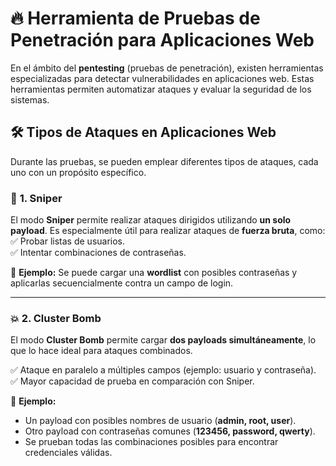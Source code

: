 # 🔥 **Herramienta de Pruebas de Penetración para Aplicaciones Web**

En el ámbito del **pentesting** (pruebas de penetración), existen herramientas especializadas para detectar vulnerabilidades en aplicaciones web. Estas herramientas permiten automatizar ataques y evaluar la seguridad de los sistemas.

## 🛠️ **Tipos de Ataques en Aplicaciones Web**

Durante las pruebas, se pueden emplear diferentes tipos de ataques, cada uno con un propósito específico.

### 🎯 **1. Sniper**

El modo **Sniper** permite realizar ataques dirigidos utilizando **un solo payload**. Es especialmente útil para realizar ataques de **fuerza bruta**, como:  
✅ Probar listas de usuarios.  
✅ Intentar combinaciones de contraseñas.

🔹 **Ejemplo:** Se puede cargar una **wordlist** con posibles contraseñas y aplicarlas secuencialmente contra un campo de login.

---

### 💥 **2. Cluster Bomb**

El modo **Cluster Bomb** permite cargar **dos payloads simultáneamente**, lo que lo hace ideal para ataques combinados.

✅ Ataque en paralelo a múltiples campos (ejemplo: usuario y contraseña).  
✅ Mayor capacidad de prueba en comparación con Sniper.

🔹 **Ejemplo:**

- Un payload con posibles nombres de usuario (**admin, root, user**).
- Otro payload con contraseñas comunes (**123456, password, qwerty**).
- Se prueban todas las combinaciones posibles para encontrar credenciales válidas.